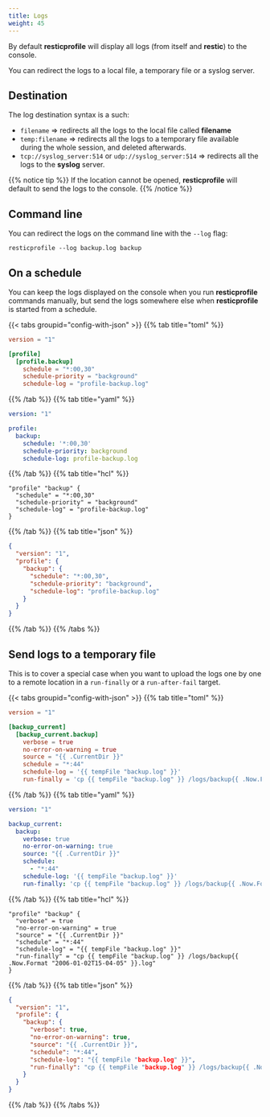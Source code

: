 ```yaml
---
title: Logs
weight: 45
---
```


By default **resticprofile** will display all logs (from itself and **restic**) to the console.

You can redirect the logs to a local file, a temporary file or a syslog server.

## Destination

The log destination syntax is a such:
* `filename` => redirects all the logs to the local file called **filename**
* `temp:filename` => redirects all the logs to a temporary file available during the whole session, and deleted afterwards.
* `tcp://syslog_server:514` or `udp://syslog_server:514` => redirects all the logs to the **syslog** server.

{{% notice tip %}}
If the location cannot be opened, **resticprofile** will default to send the logs to the console.
{{% /notice %}}

## Command line

You can redirect the logs on the command line with the `--log` flag:

```shell
resticprofile --log backup.log backup
```

## On a schedule

You can keep the logs displayed on the console when you run **resticprofile** commands manually, but send the logs somewhere else when **resticprofile** is started from a schedule.


{{< tabs groupid="config-with-json" >}}
{{% tab title="toml" %}}

```toml
version = "1"

[profile]
  [profile.backup]
    schedule = "*:00,30"
    schedule-priority = "background"
    schedule-log = "profile-backup.log"
```

{{% /tab %}}
{{% tab title="yaml" %}}

```yaml
version: "1"

profile:
  backup:
    schedule: '*:00,30'
    schedule-priority: background
    schedule-log: profile-backup.log
```

{{% /tab %}}
{{% tab title="hcl" %}}

```hcl
"profile" "backup" {
  "schedule" = "*:00,30"
  "schedule-priority" = "background"
  "schedule-log" = "profile-backup.log"
}
```

{{% /tab %}}
{{% tab title="json" %}}

```json
{
  "version": "1",
  "profile": {
    "backup": {
      "schedule": "*:00,30",
      "schedule-priority": "background",
      "schedule-log": "profile-backup.log"
    }
  }
}
```

{{% /tab %}}
{{% /tabs %}}

## Send logs to a temporary file

This is to cover a special case when you want to upload the logs one by one to a remote location in a `run-finally` or a `run-after-fail` target.

{{< tabs groupid="config-with-json" >}}
{{% tab title="toml" %}}

```toml
version = "1"

[backup_current]
  [backup_current.backup]
    verbose = true
    no-error-on-warning = true
    source = "{{ .CurrentDir }}"
    schedule = "*:44"
    schedule-log = '{{ tempFile "backup.log" }}'
    run-finally = 'cp {{ tempFile "backup.log" }} /logs/backup{{ .Now.Format "2006-01-02T15-04-05" }}.log'
```

{{% /tab %}}
{{% tab title="yaml" %}}

```yaml
version: "1"

backup_current:
  backup:
    verbose: true
    no-error-on-warning: true
    source: "{{ .CurrentDir }}"
    schedule:
      - "*:44"
    schedule-log: '{{ tempFile "backup.log" }}'
    run-finally: 'cp {{ tempFile "backup.log" }} /logs/backup{{ .Now.Format "2006-01-02T15-04-05" }}.log'
```

{{% /tab %}}
{{% tab title="hcl" %}}

```hcl
"profile" "backup" {
  "verbose" = true
  "no-error-on-warning" = true
  "source" = "{{ .CurrentDir }}"
  "schedule" = "*:44"
  "schedule-log" = "{{ tempFile "backup.log" }}"
  "run-finally" = "cp {{ tempFile "backup.log" }} /logs/backup{{ .Now.Format "2006-01-02T15-04-05" }}.log"
}
```

{{% /tab %}}
{{% tab title="json" %}}

```json
{
  "version": "1",
  "profile": {
    "backup": {
      "verbose": true,
      "no-error-on-warning": true,
      "source": "{{ .CurrentDir }}",
      "schedule": "*:44",
      "schedule-log": "{{ tempFile "backup.log" }}",
      "run-finally": "cp {{ tempFile "backup.log" }} /logs/backup{{ .Now.Format "2006-01-02T15-04-05" }}.log"
    }
  }
}
```

{{% /tab %}}
{{% /tabs %}}

